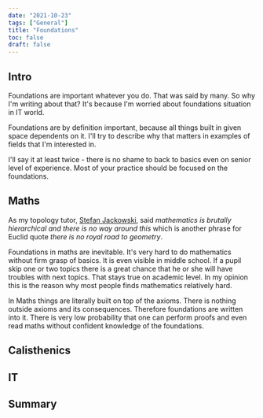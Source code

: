 ```yaml
---
date: "2021-10-23"
tags: ["General"]
title: "Foundations"
toc: false
draft: false
---
```



## Intro

Foundations are important whatever you do. That was said by many. So why I'm
writing about that? It's because I'm worried about foundations situation in IT
world.

Foundations are by definition important, because all things built in given
space dependents on it. I'll try to describe why that matters in examples of
fields that I'm interested in.

I'll say it at least twice - there is no shame to back to basics even on senior
level of experience. Most of your practice should be focused on the
foundations.


## Maths

As my topology tutor, [Stefan
Jackowski](https://pl.wikipedia.org/wiki/Stefan_Jackowski), said _mathematics
is brutally hierarchical and there is no way around this_ which is another
phrase for Euclid quote _there is no royal road to geometry_.

Foundations in maths are inevitable. It's very hard to do mathematics without
firm grasp of basics. It is even visible in middle school. If a pupil skip one
or two topics there is a great chance that he or she will have troubles with
next topics. That stays true on academic level. In my opinion this is the
reason why most people finds mathematics relatively hard.

In Maths things are literally built on top of the axioms. There is nothing
outside axioms and its consequences. Therefore foundations are written into it.
There is very low probability that one can perform proofs and even read
maths without confident knowledge of the foundations.


## Calisthenics

## IT


## Summary


